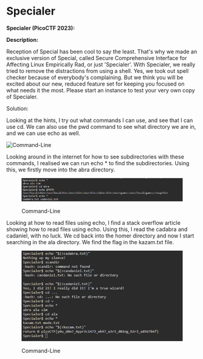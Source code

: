# Specialer

**Specialer (PicoCTF 2023):**

**Description:**

Reception of Special has been cool to say the least. That's why we made an exclusive version of Special, called Secure Comprehensive Interface for Affecting Linux Empirically Rad, or just 'Specialer'. With Specialer, we really tried to remove the distractions from using a shell. Yes, we took out spell checker because of everybody's complaining. But we think you will be excited about our new, reduced feature set for keeping you focused on what needs it the most. Please start an instance to test your very own copy of Specialer.

Solution:

Looking at the hints, I try out what commands I can use, and see that I can use cd. We can also use the pwd command to see what directory we are in, and we can use echo as well.

![
Command-Line](../.gitbook/assets/0.png)

Looking around in the internet for how to see subdirectories with these commands, I realised we can run echo \* to find the subdirectories. Using this, we firstly move into the abra directory.

<figure><img src="../.gitbook/assets/image (1).png" alt=""><figcaption><p>Command-Line</p></figcaption></figure>

Looking at how to read files using echo, I find a stack overflow article showing how to read files using echo. Using this, I read the cadabra and cadaniel, with no luck. We cd back into the homer directory and now I start searching in the ala directory. We find the flag in the kazam.txt file.

<figure><img src="../.gitbook/assets/image.png" alt=""><figcaption><p>Command-Line</p></figcaption></figure>

